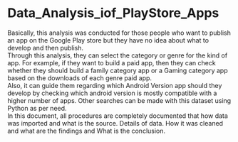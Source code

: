 # Data_Analysis_iof_PlayStore_Apps
Basically, this analysis was conducted for those people who want to publish an app on the Google Play store but they have no idea about what to develop and then publish.  
Through this analysis, they can select the category or genre for the kind of app. For example, if they want to build a paid app, then they can check whether they should build a family category app or a Gaming category app based on the downloads of each genre paid app.  
Also, it can guide them regarding which Android Version app should they develop by checking which android version is mostly compatible with a higher number of apps.
Other searches can be made with this dataset using Python as per need.  
In this document, all procedures are completely documented that how data was imported and what is the source. Details of data. How it was cleaned and what are the findings and What is the conclusion. 

